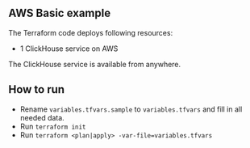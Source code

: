 ## AWS Basic example

The Terraform code deploys following resources:
- 1 ClickHouse service on AWS

The ClickHouse service is available from anywhere.

## How to run

- Rename `variables.tfvars.sample` to `variables.tfvars` and fill in all needed data.
- Run `terraform init`
- Run `terraform <plan|apply> -var-file=variables.tfvars`
